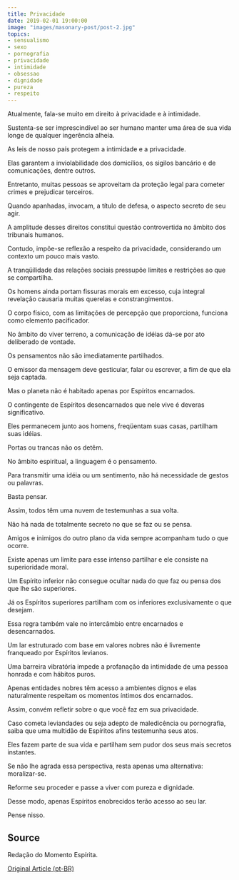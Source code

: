 ```yaml
---
title: Privacidade
date: 2019-02-01 19:00:00
image: "images/masonary-post/post-2.jpg"
topics: 
- sensualismo
- sexo
- pornografia
- privacidade
- intimidade
- obsessao
- dignidade
- pureza
- respeito
---
```


Atualmente, fala-se muito em direito à privacidade e à intimidade.

Sustenta-se ser imprescindível ao ser humano manter uma área de sua vida longe
de qualquer ingerência alheia.

As leis de nosso país protegem a intimidade e a privacidade.

Elas garantem a inviolabilidade dos domicílios, os sigilos bancário e de
comunicações, dentre outros.

Entretanto, muitas pessoas se aproveitam da proteção legal para cometer crimes
e prejudicar terceiros.

Quando apanhadas, invocam, a título de defesa, o aspecto secreto de seu agir.

A amplitude desses direitos constitui questão controvertida no âmbito dos
tribunais humanos.

Contudo, impõe-se reflexão a respeito da privacidade, considerando um contexto
um pouco mais vasto.

A tranqüilidade das relações sociais pressupõe limites e restrições ao que se
compartilha.

Os homens ainda portam fissuras morais em excesso, cuja integral revelação
causaria muitas querelas e constrangimentos.

O corpo físico, com as limitações de percepção que proporciona, funciona como
elemento pacificador.

No âmbito do viver terreno, a comunicação de idéias dá-se por ato deliberado de
vontade.

Os pensamentos não são imediatamente partilhados.

O emissor da mensagem deve gesticular, falar ou escrever, a fim de que ela seja
captada.

Mas o planeta não é habitado apenas por Espíritos encarnados.

O contingente de Espíritos desencarnados que nele vive é deveras significativo.

Eles permanecem junto aos homens, freqüentam suas casas, partilham suas idéias.

Portas ou trancas não os detêm.

No âmbito espiritual, a linguagem é o pensamento.

Para transmitir uma idéia ou um sentimento, não há necessidade de gestos ou
palavras.

Basta pensar.

Assim, todos têm uma nuvem de testemunhas a sua volta.

Não há nada de totalmente secreto no que se faz ou se pensa.

Amigos e inimigos do outro plano da vida sempre acompanham tudo o que ocorre.

Existe apenas um limite para esse intenso partilhar e ele consiste na
superioridade moral.

Um Espírito inferior não consegue ocultar nada do que faz ou pensa dos que lhe
são superiores.

Já os Espíritos superiores partilham com os inferiores exclusivamente o que
desejam.

Essa regra também vale no intercâmbio entre encarnados e desencarnados.

Um lar estruturado com base em valores nobres não é livremente franqueado por
Espíritos levianos.

Uma barreira vibratória impede a profanação da intimidade de uma pessoa honrada
e com hábitos puros.

Apenas entidades nobres têm acesso a ambientes dignos e elas naturalmente
respeitam os momentos íntimos dos encarnados.

Assim, convém refletir sobre o que você faz em sua privacidade.

Caso cometa leviandades ou seja adepto de maledicência ou pornografia, saiba
que uma multidão de Espíritos afins testemunha seus atos.

Eles fazem parte de sua vida e partilham sem pudor dos seus mais secretos
instantes.

Se não lhe agrada essa perspectiva, resta apenas uma alternativa: moralizar-se.

Reforme seu proceder e passe a viver com pureza e dignidade.

Desse modo, apenas Espíritos enobrecidos terão acesso ao seu lar.

Pense nisso.

## Source
Redação do Momento Espírita.

[Original Article (pt-BR)](http://momento.com.br/pt/ler_texto.php?id=1638)
